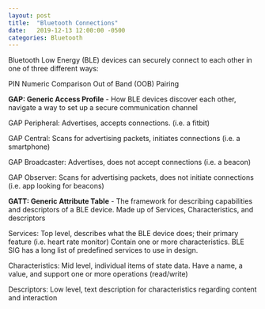 ```yaml
---
layout: post
title:  "Bluetooth Connections"
date:   2019-12-13 12:00:00 -0500
categories: Bluetooth
---
```


Bluetooth Low Energy (BLE) devices can securely connect to each other in one of three different ways:

PIN
Numeric Comparison
Out of Band (OOB) Pairing

<b>GAP:  Generic Access Profile</b> - How BLE devices discover each other, navigate a way to set up a secure communication channel

GAP Peripheral:  Advertises, accepts connections.  (i.e. a fitbit)

GAP Central: Scans for advertising packets, initiates connections (i.e. a smartphone)

GAP Broadcaster:  Advertises, does not accept connections (i.e. a beacon)

GAP Observer:  Scans for advertising packets, does not initiate connections (i.e. app looking for beacons)


<b>GATT:  Generic Attribute Table</b> - The framework for describing capabilities and descriptors of a BLE device.  Made up of Services, Characteristics, and descriptors

Services:  Top level, describes what the BLE device does; their primary feature (i.e. heart rate monitor)  Contain one or more characteristics.  BLE SIG has a long list of predefined services to use in design.

Characteristics:  Mid level, individual items of state data.  Have a name, a value, and support one or more operations (read/write)

Descriptors:  Low level, text description for characteristics regarding content and interaction
